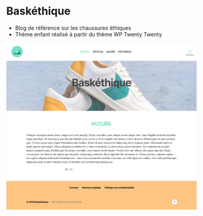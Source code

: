 # Baskéthique 

- Blog de référence sur les chaussures éthiques
- Thème enfant réalisé à partir du thème WP Twenty Twenty

![homepage](/content/themes/twentytwenty-child/assets/images/home.PNG)
![footer](/content/themes/twentytwenty-child/assets/images/footer.PNG)
